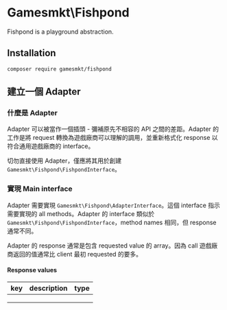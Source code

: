 # Gamesmkt\Fishpond

Fishpond is a playground abstraction.

## Installation

```
composer require gamesmkt/fishpond
```

## 建立一個 Adapter

### 什麼是 Adapter

Adapter 可以被當作一個插頭 - 彌補原先不相容的 API 之間的差距。Adapter 的工作是將 request 轉換為遊戲廠商可以理解的調用，並重新格式化 response 以符合通用遊戲廠商的 interface。

切勿直接使用 Adapter，僅應將其用於創建`Gamesmkt\Fishpond\FishpondInterface`。

### 實現 Main interface

Adapter 需要實現 `Gamesmkt\Fishpond\AdapterInterface`。這個 interface 指示需要實現的 all methods。Adapter 的 interface 類似於 `Gamesmkt\Fishpond\FishpondInterface`，method names 相同，但 response 通常不同。

Adapter 的 response 通常是包含 requested value 的 array。因為 call 遊戲廠商返回的值通常比 client 最初 requested 的要多。

#### Response values

|key   |description |type   |
|---|---|---|
|   |   |   |
|   |   |   |
|   |   |   |
